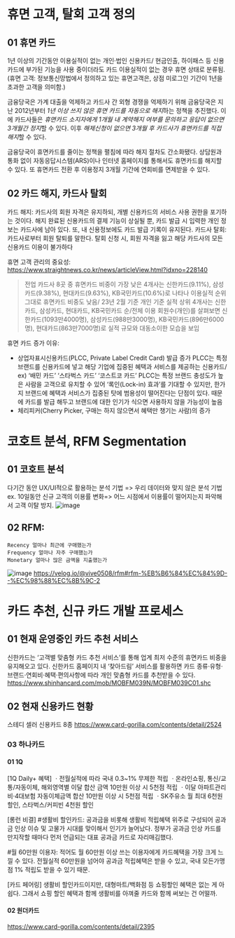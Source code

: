 # 휴면 고객, 탈회 고객 정의

## 01 휴면 카드
1년 이상의 기간동안 이용실적이 없는 개인·법인 신용카드/ 현금인출, 하이패스 등 신용카드에 부가된 기능을 사용 중이더라도 카드 이용실적이 없는 경우 휴면 상태로 분류됨.
(휴면 고객: 정보통신망법에서 정의하고 있는 휴면고객은, 상점 미로그인 기간이 1년을 초과한 고객을 의미함.)

금융당국은 가계 대출을 억제하고 카드사 간 외형 경쟁을 억제하기 위해 금융당국은 지난 2012년부터 *1년 이상 쓰지 않은 휴면 카드를 자동으로 해지*하는 정책을 추진했다. 이에 카드사들은 *휴면카드 소지자에게 1개월 내 계약해지 여부를 문의하고 응답이 없으면 3개월간 정지*할 수 있다. 이후 *해제신청이 없으면 3개월 후 카드사가 휴면카드를 직접 해지*할 수 있다.

금융당국이 휴면카드를 줄이는 정책을 펼침에 따라 해지 절차도 간소화됐다. 상담원과 통화 없이 자동응답시스템(ARS)이나 인터넷 홈페이지를 통해서도 휴면카드를 해지할 수 있다. 또 휴면카드 전환 후 이용정지 3개월 기간에 연회비를 면제받을 수 있다.


## 02 카드 해지, 카드사 탈회
카드 해지: 카드사의 회원 자격은 유지하되, 개별 신용카드의 서비스 사용 권한을 포기하는 것이다. 해지 완료된 신용카드의 결제 기능이 상실될 뿐, 카드 발급 시 입력한 개인 정보는 카드사에 남아 있다. 또, 내 신용정보에도 카드 발급 기록이 유지된다.
카드사 탈회: 카드사로부터 회원 탈퇴를 말한다. 탈회 신청 시, 회원 자격을 잃고 해당 카드사의 모든 신용카드 이용이 불가하다


휴면 고객 관리의 중요성:
https://www.straightnews.co.kr/news/articleView.html?idxno=228140
> 전업 카드사 8곳 중 휴면카드 비중이 가장 낮은 4개사는 신한카드(9.11%), 삼성카드(9.38%), 현대카드(9.63%), KB국민카드(10.6%)로 나타나 이용실적 순위 그대로 휴면카드 비중도 낮음/ 23년 2월 기준 개인 기준 실적 상위 4개사는 신한카드, 삼성카드, 현대카드, KB국민카드 순/전체 이용 회원수(개인)를 살펴보면 신한카드(1093만4000명), 삼성카드(988만3000명), KB국민카드(896만6000명), 현대카드(863만7000명)로 실적 규모와 대동소이한 모습을 보임


휴면 카드 증가 이유:
- 상업자표시신용카드(PLCC, Private Label Credit Card) 발급 증가
  PLCC는 특정 브랜드를 신용카드에 넣고 해당 기업에 집중된 혜택과 서비스를 제공하는 신용카드/ ex) ‘배민 카드’ ‘스타벅스 카드’ ‘코스트코 카드’
PLCC는 특정 브랜드 충성도가 높은 사람을 고객으로 유치할 수 있어 ‘록인(Lock-in) 효과’를 기대할 수 있지만, 한가지 브랜드에 혜택과 서비스가 집중된 탓에 범용성이 떨어진다는 단점이 있다. 때문에 카드를 발급 해두고 브랜드에 대한 인기가 식으면 사용하지 않을 가능성이 높음
- 체리피커(Cherry Picker, 구매는 하지 않으면서 혜택만 챙기는 사람)의 증가

# 코호트 분석, RFM Segmentation
## 01 코호트 분석
  다기간 동안 UX/UI적으로 활용하는 분석 기법 => 우리 데이터와 맞지 않은 분석 기법
   ex. 10일동안 신규 고객의 이용률 변화=> 어느 시점에서 이용률이 떨어지는지 파악해서 고객 이탈 방지.
   ![image](https://github.com/Dinoryong/HANACARD/assets/132030814/afddaea3-5115-465d-9bed-c5d8db7b8cd3)

## 02 RFM:
    Recency	얼마나 최근에 구매했는가
    Frequency 얼마나 자주 구매했는가
    Monetary 얼마나 많은 금액을 지출했는가
![image](https://github.com/Dinoryong/HANACARD/assets/132030814/4356612c-5b71-42d1-9c76-ab0d21056d5b)
https://velog.io/@vive0508/rfm#rfm-%EB%B6%84%EC%84%9D--%EC%98%88%EC%8B%9C-2

# 카드 추천, 신규 카드 개발 프로세스
## 01 현재 운영중인 카드 추천 서비스
신한카드는 ‘고객별 맞춤형 카드 추천 서비스’를 통해 업계 최저 수준의 휴면카드 비중을 유지해오고 있다. 신한카드 홈페이지 내 ‘찾아드림’ 서비스를 활용하면 카드 종류·유형·브랜드·연회비·혜택·편의사항에 따라 개인 맞춤형 카드를 추천받을 수 있다.
https://www.shinhancard.com/mob/MOBFM039N/MOBFM039C01.shc

## 02 현재 신용카드 현황
스테디 셀러 신용카드 8종
https://www.card-gorilla.com/contents/detail/2524

### 03 하나카드
#### 01 1Q
[1Q Daily+ 혜택]
ㆍ전월실적에 따라 국내 0.3~1% 무제한 적립
ㆍ온라인쇼핑, 통신/교통/자동이체, 해외영역별 이달 합산 금액 10만원 이상 시 5천점 적립
ㆍ이달 아파트관리비·4대보험 자동이체금액 합산 10만원 이상 시 5천점 적립
ㆍSK주유소 월 최대 6천원 할인, 스타벅스/커피빈 4천원 할인

[롱런 비결]
#생활비 할인카드: 공과금을 비롯해 생활비 적립혜택 위주로 구성되어 공과금 인상 이슈 및 고물가 시대를 맞이해서 인기가 늘어났다. 정부가 공과금 인상 카드를 만지작할 때마다 먼저 언급되는 대표 공과금 카드로 자리매김했다.

#월 60만원 이용자: 적어도 월 60만원 이상 쓰는 이용자에게 카드혜택을 가장 크게 느낄 수 있다. 전월실적 60만원을 넘어야 공과금 적립혜택은 받을 수 있고, 국내 모든가맹점 1% 적립도 받을 수 있기 때문.

[카드 페어링]
생활비 할인카드이지만, 대형마트/백화점 등 쇼핑할인 혜택은 없는 게 아쉽다. 그래서 쇼핑 할인 혜택과 함께 생활비를 아껴줄 카드와 함께 써보는 건 어떨까.
#### 02 원더카드
https://www.card-gorilla.com/contents/detail/2395
